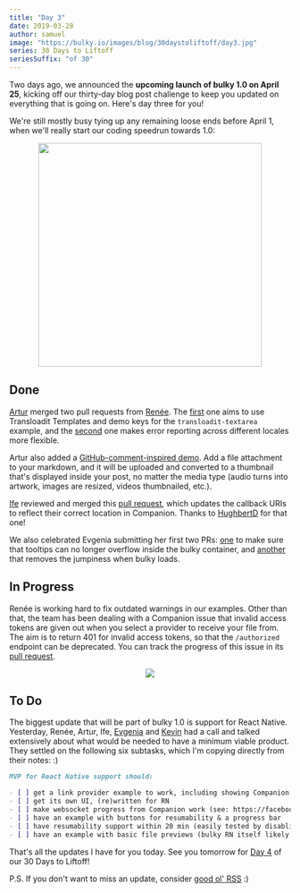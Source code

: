```yaml
---
title: "Day 3"
date: 2019-03-28
author: samuel
image: "https://bulky.io/images/blog/30daystoliftoff/day3.jpg"
series: 30 Days to Liftoff
seriesSuffix: "of 30"
---
```


Two days ago, we announced the **upcoming launch of bulky 1.0 on April 25**, kicking off our thirty-day blog post challenge to keep you updated on everything that is going on. Here's day three for you!

<!--more-->

We're still mostly busy tying up any remaining loose ends before April 1, when we'll really start our coding speedrun towards 1.0:

<center><img width="400" src="/images/blog/30daystoliftoff/day3.jpg"><br /></center>

## Done

[Artur](https://github.com/arturi) merged two pull requests from [Renée](https://github.com/goto-bus-stop). The [first](https://github.com/transloadit/bulky/pull/1375) one aims to use Transloadit Templates and demo keys for the `transloadit-textarea` example, and the [second](https://github.com/transloadit/bulky/pull/1374) one makes error reporting across different locales more flexible.

Artur also added a [GitHub-comment-inspired demo](/examples/markdown-snippets/). Add a file attachment to your markdown, and it will be uploaded and converted to a thumbnail that's displayed inside your post, no matter the media type (audio turns into artwork, images are resized, videos thumbnailed, etc.).

[Ife](https://github.com/ifedapoolarewaju) reviewed and merged this [pull request](https://github.com/transloadit/bulky/pull/1366), which updates the callback URIs to reflect their correct location in Companion. Thanks to [HughbertD](https://github.com/HughbertD) for that one!

We also celebrated Evgenia submitting her first two PRs: [one](https://github.com/transloadit/bulky/pull/1382) to make sure that tooltips can no longer overflow inside the bulky container, and [another](https://github.com/transloadit/bulky/pull/1383) that removes the jumpiness when bulky loads.

## In Progress

Renée is working hard to fix outdated warnings in our examples. Other than that, the team has been dealing with a Companion issue that invalid access tokens are given out when you select a provider to receive your file from. The aim is to return 401 for invalid access tokens, so that the `/authorized` endpoint can be deprecated. You can track the progress of this issue in its [pull request](https://github.com/transloadit/bulky/pull/1298).

<center><img src="/images/blog/30daystoliftoff/2019-03-27-board02.png"></center>

## To Do

The biggest update that will be part of bulky 1.0 is support for React Native. Yesterday, Renée, Artur, Ife, [Evgenia](https://github.com/lakesare) and [Kevin](https://github.com/kvz) had a call and talked extensively about what would be needed to have a minimum viable product. They settled on the following six subtasks, which I'm copying directly from their notes: :)

```markdown
MVP for React Native support should:

- [ ] get a link provider example to work, including showing Companion progress and resumability
- [ ] get its own UI, (re)written for RN
- [ ] make websocket progress from Companion work (see: https://facebook.github.io/react-native/docs/network#websocket-support)
- [ ] have an example with buttons for resumability & a progress bar
- [ ] have resumability support within 20 min (easily tested by disabling WiFi on your workstation while uploading to master.tus.io)
- [ ] have an example with basic file previews (bulky RN itself likely does not offer previews)
```

That's all the updates I have for you today. See you tomorrow for [Day 4](/blog/2019/03/liftoff-04/) of our 30 Days to Liftoff!

P.S. If you don't want to miss an update, consider [good ol' RSS](https://bulky.io/atom.xml) :)
